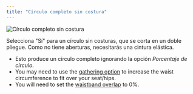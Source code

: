 ```yaml
---
title: "Círculo completo sin costura"
---
```


![Círculo completo sin costura](seamlessfullcircle.svg)

Selecciona "Sí" para un círculo sin costuras, que se corta en un doble pliegue. Como no tiene aberturas, necesitarás una cintura elástica.

<Note>

- Esto produce un círculo completo ignorando la opción _Porcentaje de círculo_.
- You may need to use the [gathering option](/docs/designs/sandy/options/gathering) to increase the waist circumference to fit over your seat/hips.
- You will need to set the [waistband overlap](/docs/designs/sandy/options/waistbandoverlap) to 0%.

</Note>




